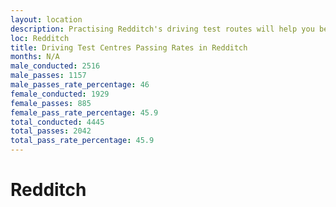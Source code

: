 ```yaml
---
layout: location
description: Practising Redditch's driving test routes will help you become more confident in your gear-changing abilities.
loc: Redditch
title: Driving Test Centres Passing Rates in Redditch
months: N/A
male_conducted: 2516
male_passes: 1157
male_passes_rate_percentage: 46
female_conducted: 1929
female_passes: 885
female_pass_rate_percentage: 45.9
total_conducted: 4445
total_passes: 2042
total_pass_rate_percentage: 45.9
---
```


# Redditch
